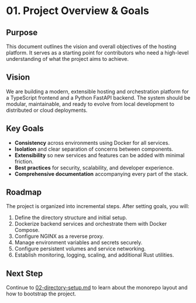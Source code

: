 # 01. Project Overview & Goals

## Purpose
This document outlines the vision and overall objectives of the hosting platform. It serves as a starting point for contributors who need a high-level understanding of what the project aims to achieve.

## Vision
We are building a modern, extensible hosting and orchestration platform for a TypeScript frontend and a Python FastAPI backend. The system should be modular, maintainable, and ready to evolve from local development to distributed or cloud deployments.

## Key Goals
- **Consistency** across environments using Docker for all services.
- **Isolation** and clear separation of concerns between components.
- **Extensibility** so new services and features can be added with minimal friction.
- **Best practices** for security, scalability, and developer experience.
- **Comprehensive documentation** accompanying every part of the stack.

## Roadmap
The project is organized into incremental steps. After setting goals, you will:
1. Define the directory structure and initial setup.
2. Dockerize backend services and orchestrate them with Docker Compose.
3. Configure NGINX as a reverse proxy.
4. Manage environment variables and secrets securely.
5. Configure persistent volumes and service networking.
6. Establish monitoring, logging, scaling, and additional Rust utilities.

## Next Step
Continue to [02-directory-setup.md](./02-directory-setup.md) to learn about the monorepo layout and how to bootstrap the project.
